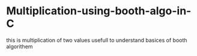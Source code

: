 # Multiplication-using-booth-algo-in-C
this is multiplication of two values usefull to understand basices of booth algorithem
